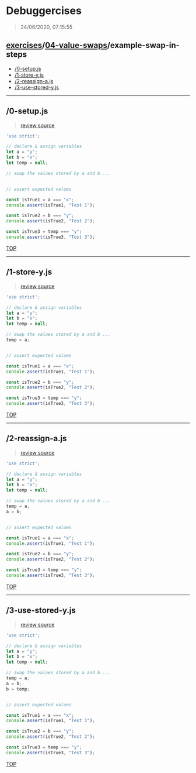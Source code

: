 # Debuggercises 

> 24/06/2020, 07:15:55 

## [exercises](../../README.md)/[04-value-swaps](../README.md)/example-swap-in-steps 

- [/0-setup.js](#0-setupjs)  
- [/1-store-y.js](#1-store-yjs)  
- [/2-reassign-a.js](#2-reassign-ajs)  
- [/3-use-stored-y.js](#3-use-stored-yjs)  
---

## /0-setup.js 

>  
>
> [review source](..\..\..\exercises\04-value-swaps\example-swap-in-steps/0-setup.js)

```js
'use strict';

// declare & assign variables
let a = "y";
let b = "x";
let temp = null;

// swap the values stored by a and b ...


// assert expected values

const isTrue1 = a === "x";
console.assert(isTrue1, "Test 1");

const isTrue2 = b === "y";
console.assert(isTrue2, "Test 2");

const isTrue3 = temp === "y";
console.assert(isTrue3, "Test 3");

```

[TOP](#debuggercises)

---

## /1-store-y.js 

>  
>
> [review source](..\..\..\exercises\04-value-swaps\example-swap-in-steps/1-store-y.js)

```js
'use strict';

// declare & assign variables
let a = "y";
let b = "x";
let temp = null;

// swap the values stored by a and b ...
temp = a;


// assert expected values

const isTrue1 = a === "x";
console.assert(isTrue1, "Test 1");

const isTrue2 = b === "y";
console.assert(isTrue2, "Test 2");

const isTrue3 = temp === "y";
console.assert(isTrue3, "Test 3");

```

[TOP](#debuggercises)

---

## /2-reassign-a.js 

>  
>
> [review source](..\..\..\exercises\04-value-swaps\example-swap-in-steps/2-reassign-a.js)

```js
'use strict';

// declare & assign variables
let a = "y";
let b = "x";
let temp = null;

// swap the values stored by a and b ...
temp = a;
a = b;


// assert expected values

const isTrue1 = a === "x";
console.assert(isTrue1, "Test 1");

const isTrue2 = b === "y";
console.assert(isTrue2, "Test 2");

const isTrue3 = temp === "y";
console.assert(isTrue3, "Test 3");

```

[TOP](#debuggercises)

---

## /3-use-stored-y.js 

>  
>
> [review source](..\..\..\exercises\04-value-swaps\example-swap-in-steps/3-use-stored-y.js)

```js
'use strict';

// declare & assign variables
let a = "y";
let b = "x";
let temp = null;

// swap the values stored by a and b ...
temp = a;
a = b;
b = temp;


// assert expected values

const isTrue1 = a === "x";
console.assert(isTrue1, "Test 1");

const isTrue2 = b === "y";
console.assert(isTrue2, "Test 2");

const isTrue3 = temp === "y";
console.assert(isTrue3, "Test 3");

```

[TOP](#debuggercises)

